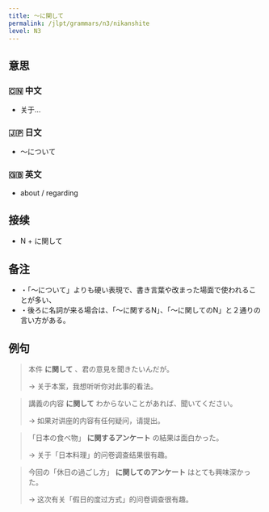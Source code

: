 ```yaml
---
title: 〜に関して
permalink: /jlpt/grammars/n3/nikanshite
level: N3
---
```


## 意思

### 🇨🇳 中文

- 关于... 

### 🇯🇵 日文

- ～について

### 🇬🇧 英文

- about / regarding

## 接续

- N + に関して

## 备注

- ・「〜について」よりも硬い表現で、書き言葉や改まった場面で使われることが多い、
- ・後ろに名詞が来る場合は、「〜に関するN」、「〜に関してのN」と２通りの言い方がある。

## 例句

> 本件 **に関して** 、君の意見を聞きたいんだが。
>
> → 关于本案，我想听听你对此事的看法。

> 講義の内容 **に関して** わからないことがあれば、聞いてください。
>
> → 如果对讲座的内容有任何疑问，请提出。

> 「日本の食べ物」 **に関するアンケート** の結果は面白かった。
>
> → 关于「日本料理」的问卷调查结果很有趣。

> 今回の「休日の過ごし方」 **に関してのアンケート** はとても興味深かった。
>
> → 这次有关「假日的度过方式」的问卷调查很有趣。

